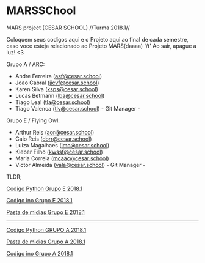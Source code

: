 # MARSSChool
MARS project (CESAR SCHOOL) //Turma 2018.1//

Coloquem seus codigos aqui e o Projeto aqui ao final de cada semestre, caso voce esteja relacionado ao Projeto MARS(daaaa) '/t'
Ao sair, apague a luz! <3

Grupo A / ARC:
- Andre Ferreira (asf@cesar.school)
- Joao Cabral (jicvf@cesar.school)
- Karen Silva (ksps@cesar.school)
- Lucas Betmann (lba@cesar.school)
- Tiago Leal (tla@cesar.school)
- Tiago Valenca (tlv@cesar.school) - Git Manager -

Grupo E / Flying Owl:
- Arthur Reis (aor@cesar.school)
- Caio Reis (cbrr@cesar.school)
- Luiza Magalhaes (lmc@cesar.school)
- Kleber Filho (kwssf@cesar.school)
- Maria Correia (mcaac@cesar.school)
- Victor Almeida (vala@cesar.school) - Git Manager -


TLDR;

[Codigo Python Grupo E 2018.1](https://github.com/victoralmeida432/MARSSChool/blob/master/Python/GRUPOE.py)

[Codigo ino Grupo E 2018.1](https://github.com/victoralmeida432/MARSSChool/blob/master/Arduino/GRUPOE.ino)

[Pasta de midias Grupo E 2018.1](https://github.com/victoralmeida432/MARSSChool/tree/master/MidiaGRUPOE)

-----------------------------------------------------------------------------------------------------------

[Codigo Python GRUPO A 2018.1](https://github.com/victoralmeida432/MARSSChool/blob/master/Python/GRUPOA.py)

[Pasta de midias Grupo A 2018.1](https://github.com/victoralmeida432/MARSSChool/tree/master/MidiaGRUPOA)

[Codigo ino Grupo A 2018.1](https://github.com/victoralmeida432/MARSSChool/blob/master/Arduino/GRUPOA.ino)
